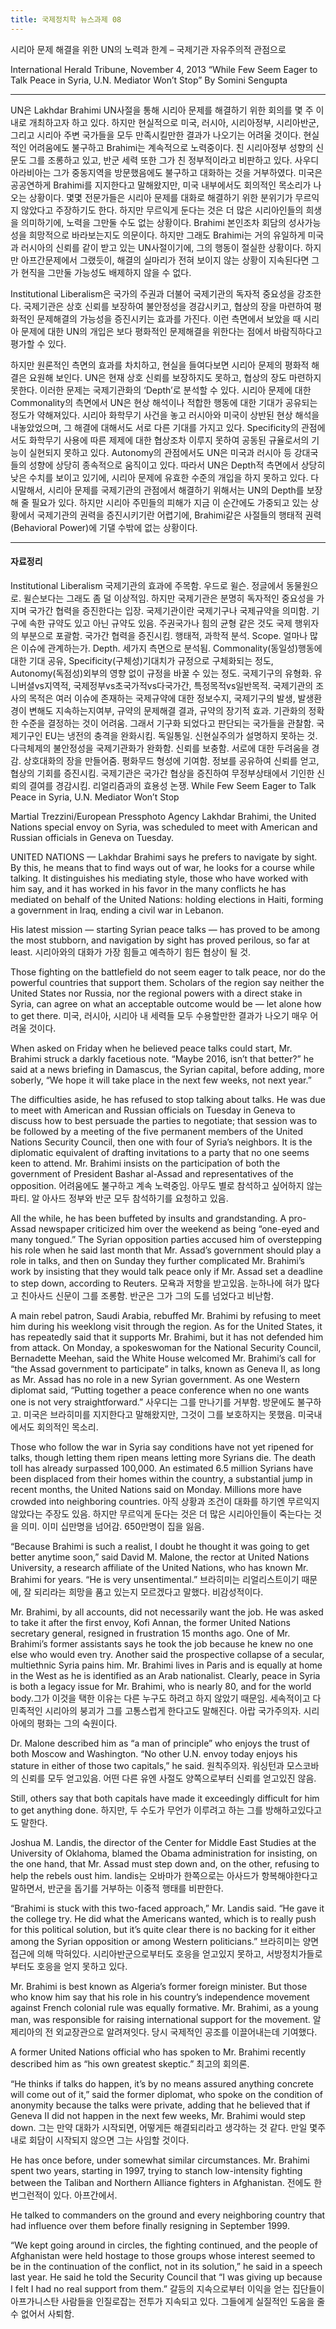```yaml
---
title: 국제정치학 뉴스과제 08
---
```


시리아 문제 해결을 위한 UN의 노력과 한계 – 국제기관 자유주의적 관점으로

International Herald Tribune, November 4, 2013
“While Few Seem Eager to Talk Peace in Syria, U.N. Mediator Won’t Stop” By Somini Sengupta

---

UN은 Lakhdar Brahimi UN사절을 통해 시리아 문제를 해결하기 위한 회의를 몇 주 이내로 개최하고자 하고 있다. 하지만 현실적으로 미국, 러시아, 시리아정부, 시리아반군, 그리고 시리아 주변 국가들을 모두 만족시킬만한 결과가 나오기는 어려울 것이다. 현실적인 어려움에도 불구하고 Brahimi는 계속적으로 노력중이다. 친 시리아정부 성향의 신문도 그를 조롱하고 있고, 반군 세력 또한 그가 친 정부적이라고 비판하고 있다. 사우디아라비아는 그가 중동지역을 방문했음에도 불구하고 대화하는 것을 거부하였다. 미국은 공공연하게 Brahimi를 지지한다고 말해왔지만, 미국 내부에서도 회의적인 목소리가 나오는 상황이다. 몇몇 전문가들은 시리아 문제를 대화로 해결하기 위한 분위기가 무르익지 않았다고 주장하기도 한다. 하지만 무르익게 둔다는 것은 더 많은 시리아인들의 희생을 의미하기에, 노력을 그만둘 수도 없는 상황이다. Brahimi 본인조차 회담의 성사가능성을 희망적으로 바라보는지도 의문이다. 하지만 그래도 Brahimi는 거의 유일하게 미국과 러시아의 신뢰를 같이 받고 있는 UN사절이기에, 그의 행동이 절실한 상황이다. 하지만 아프간문제에서 그랬듯이, 해결의 실마리가 전혀 보이지 않는 상황이 지속된다면 그가 현직을 그만둘 가능성도 배제하지 않을 수 없다.

Institutional Liberalism은 국가의 주권과 더불어 국제기관의 독자적 중요성을 강조한다. 국제기관은 상호 신뢰를 보장하여 불안정성을 경감시키고, 협상의 장을 마련하여 평화적인 문제해결의 가능성을 증진시키는 효과를 가진다. 이런 측면에서 보았을 때 시리아 문제에 대한 UN의 개입은 보다 평화적인 문제해결을 위한다는 점에서 바람직하다고 평가할 수 있다.

하지만 원론적인 측면의 효과를 차치하고, 현실을 들여다보면 시리아 문제의 평화적 해결은 요원해 보인다. UN은 현재 상호 신뢰를 보장하지도 못하고, 협상의 장도 마련하지 못한다. 이러한 문제는 국제기관화의 ‘Depth’로 분석할 수 있다. 시리아 문제에 대한 Commonality의 측면에서 UN은 현상 해석이나 적합한 행동에 대한 기대가 공유되는 정도가 약해져있다. 시리아 화학무기 사건을 놓고 러시아와 미국이 상반된 현상 해석을 내놓았었으며, 그 해결에 대해서도 서로 다른 기대를 가지고 있다. Specificity의 관점에서도 화학무기 사용에 따른 제제에 대한 협상조차 이루지 못하여 공동된 규율로서의 기능이 실현되지 못하고 있다. Autonomy의 관점에서도 UN은 미국과 러시아 등 강대국들의 성향에 상당히 종속적으로 움직이고 있다. 따라서 UN은 Depth적 측면에서 상당히 낮은 수치를 보이고 있기에, 시리아 문제에 유효한 수준의 개입을 하지 못하고 있다. 다시말해서, 시리아 문제를 국제기관의 관점에서 해결하기 위해서는 UN의 Depth를 보장해 줄 필요가 있다. 하지만 시리아 주민들의 피해가 지금 이 순간에도 가중되고 있는 상황에서 국제기관의 권력을 증진시키기란 어렵기에, Brahimi같은 사절들의 행태적 권력(Behavioral Power)에 기댈 수밖에 없는 상황이다.

---

#### 자료정리

Institutional Liberalism
국제기관의 효과에 주목함. 우드로 윌슨. 정글에서 동물원으로. 윌슨보다는 그래도 좀 덜 이상적임. 하지만 국제기관은 분명히 독자적인 중요성을 가지며 국가간 협력을 증진한다는 입장. 국제기관이란 국제기구나 국제규약을 의미함. 기구에 속한 규약도 있고 아닌 규약도 있음. 주권국가나 힘의 균형 같은 것도 국제 행위자의 부분으로 포괄함. 국가간 협력을 증진시킴. 행태적, 과학적 분석. Scope. 얼마나 많은 이슈에 관계하는가. Depth. 세가지 측면으로 분석됨. Commonality(동일성)행동에 대한 기대 공유, Specificity(구체성)기대치가 규정으로 구체화되는 정도, Autonomy(독점성)외부의 영향 없이 규정을 바꿀 수 있는 정도.
국제기구의 유형화. 유니버셜vs지역적, 국제정부vs초국가적vs다국가간, 특정목적vs일반목적.
국제기관의 조사의 목적은 여러 이슈에 존재하는 국제규약에 대한 정보수지, 국제기구의 발생, 발생환경이 변해도 지속하는지여부, 규약의 문제해결 결과, 규약의 장기적 효과.
기관화의 정확한 수준을 결정하는 것이 어려움. 그래서 기구화 되었다고 판단되는 국가들을 관찰함. 국제기구인 EU는 냉전의 충격을 완화시킴. 독일통일. 신현실주의가 설명하지 못하는 것. 다극체제의 불안정성을 국제기관화가 완화함. 신뢰를 보충함. 서로에 대한 두려움을 경감. 상호대화의 장을 만들어줌. 평화무드 형성에 기여함. 정보를 공유하여 신뢰를 얻고, 협상의 기회를 증진시킴. 국제기관은 국가간 협상을 증진하여 무정부상태에서 기인한 신뢰의 결여를 경감시킴. 리얼리즘과의 효용성 논쟁.
While Few Seem Eager to Talk Peace in Syria, U.N. Mediator Won’t Stop

Martial Trezzini/European Pressphoto Agency
Lakhdar Brahimi, the United Nations special envoy on Syria, was scheduled to meet with American and Russian officials in Geneva on Tuesday.

UNITED NATIONS — Lakhdar Brahimi says he prefers to navigate by sight. By this, he means that to find ways out of war, he looks for a course while talking. It distinguishes his mediating style, those who have worked with him say, and it has worked in his favor in the many conflicts he has mediated on behalf of the United Nations: holding elections in Haiti, forming a government in Iraq, ending a civil war in Lebanon.

His latest mission — starting Syrian peace talks — has proved to be among the most stubborn, and navigation by sight has proved perilous, so far at least.
시리아와의 대화가 가장 힘들고 예측하기 힘든 협상이 될 것.

Those fighting on the battlefield do not seem eager to talk peace, nor do the powerful countries that support them. Scholars of the region say neither the United States nor Russia, nor the regional powers with a direct stake in Syria, can agree on what an acceptable outcome would be — let alone how to get there.
미국, 러시아, 시리아 내 세력들 모두 수용할만한 결과가 나오기 매우 어려울 것이다.

When asked on Friday when he believed peace talks could start, Mr. Brahimi struck a darkly facetious note. “Maybe 2016, isn’t that better?” he said at a news briefing in Damascus, the Syrian capital, before adding, more soberly, “We hope it will take place in the next few weeks, not next year.”

The difficulties aside, he has refused to stop talking about talks. He was due to meet with American and Russian officials on Tuesday in Geneva to discuss how to best persuade the parties to negotiate; that session was to be followed by a meeting of the five permanent members of the United Nations Security Council, then one with four of Syria’s neighbors. It is the diplomatic equivalent of drafting invitations to a party that no one seems keen to attend. Mr. Brahimi insists on the participation of both the government of President Bashar al-Assad and representatives of the opposition.
어려움에도 불구하고 계속 노력중임. 아무도 별로 참석하고 싶어하지 않는 파티. 알 아사드 정부와 반군 모두 참석하기를 요청하고 있음.

All the while, he has been buffeted by insults and grandstanding. A pro-Assad newspaper criticized him over the weekend as being “one-eyed and many tongued.” The Syrian opposition parties accused him of overstepping his role when he said last month that Mr. Assad’s government should play a role in talks, and then on Sunday they further complicated Mr. Brahimi’s work by insisting that they would talk peace only if Mr. Assad set a deadline to step down, according to Reuters.
모욕과 저항을 받고있음. 눈하나에 혀가 많다고 친아사드 신문이 그를 조롱함. 반군은 그가 그의 도를 넘었다고 비난함.

A main rebel patron, Saudi Arabia, rebuffed Mr. Brahimi by refusing to meet him during his weeklong visit through the region. As for the United States, it has repeatedly said that it supports Mr. Brahimi, but it has not defended him from attack. On Monday, a spokeswoman for the National Security Council, Bernadette Meehan, said the White House welcomed Mr. Brahimi’s call for “the Assad government to participate” in talks, known as Geneva II, as long as Mr. Assad has no role in a new Syrian government. As one Western diplomat said, “Putting together a peace conference when no one wants one is not very straightforward.”
사우디는 그를 만나기를 거부함. 방문에도 불구하고. 미국은 브라히미를 지지한다고 말해왔지만, 그것이 그를 보호하지는 못했음. 미국내에서도 회의적인 목소리.

Those who follow the war in Syria say conditions have not yet ripened for talks, though letting them ripen means letting more Syrians die. The death toll has already surpassed 100,000. An estimated 6.5 million Syrians have been displaced from their homes within the country, a substantial jump in recent months, the United Nations said on Monday. Millions more have crowded into neighboring countries.
아직 상황과 조건이 대화를 하기엔 무르익지 않았다는 주장도 있음. 하지만 무르익게 둔다는 것은 더 많은 시리아인들이 죽는다는 것을 의미. 이미 십만명을 넘어감. 650만명이 집을 잃음.

“Because Brahimi is such a realist, I doubt he thought it was going to get better anytime soon,” said David M. Malone, the rector at United Nations University, a research affiliate of the United Nations, who has known Mr. Brahimi for years. “He is very unsentimental.”
브라히미는 리얼리스트이기 때문에, 잘 되리라는 희망을 품고 있는지 모르겠다고 말했다. 비감성적이다.

Mr. Brahimi, by all accounts, did not necessarily want the job. He was asked to take it after the first envoy, Kofi Annan, the former United Nations secretary general, resigned in frustration 15 months ago. One of Mr. Brahimi’s former assistants says he took the job because he knew no one else who would even try. Another said the prospective collapse of a secular, multiethnic Syria pains him. Mr. Brahimi lives in Paris and is equally at home in the West as he is identified as an Arab nationalist. Clearly, peace in Syria is both a legacy issue for Mr. Brahimi, who is nearly 80, and for the world body.그가 이것을 택한 이유는 다른 누구도 하려고 하지 않았기 때문임. 세속적이고 다민족적인 시리아의 붕괴가 그를 고통스럽게 한다고도 말해진다. 아랍 국가주의자. 시리아에의 평화는 그의 숙원이다.

Dr. Malone described him as “a man of principle” who enjoys the trust of both Moscow and Washington. “No other U.N. envoy today enjoys his stature in either of those two capitals,” he said.
원칙주의자. 워싱턴과 모스코바의 신뢰를 모두 얻고있음. 어떤 다른 유엔 사절도 양쪽으로부터 신뢰를 얻고있진 않음.

Still, others say that both capitals have made it exceedingly difficult for him to get anything done.
하지만, 두 수도가 무언가 이루려고 하는 그를 방해하고있다고도 말한다.

Joshua M. Landis, the director of the Center for Middle East Studies at the University of Oklahoma, blamed the Obama administration for insisting, on the one hand, that Mr. Assad must step down and, on the other, refusing to help the rebels oust him.
landis는 오바마가 한쪽으로는 아사드가 항복해야한다고 말하면서, 반군을 돕기를 거부하는 이중적 행태를 비판한다.

“Brahimi is stuck with this two-faced approach,” Mr. Landis said. “He gave it the college try. He did what the Americans wanted, which is to really push for this political solution, but it’s quite clear there is no backing for it either among the Syrian opposition or among Western politicians.”
브라히미는 양면 접근에 의해 막혀있다. 시리아반군으로부터도 호응을 얻고있지 못하고, 서방정치가들로부터도 호응을 얻지 못하고 있다.

Mr. Brahimi is best known as Algeria’s former foreign minister. But those who know him say that his role in his country’s independence movement against French colonial rule was equally formative. Mr. Brahimi, as a young man, was responsible for raising international support for the movement.
알제리아의 전 외교장관으로 알려져잇다. 당시 국제적인 공조를 이끌어내는데 기여했다.

A former United Nations official who has spoken to Mr. Brahimi recently described him as “his own greatest skeptic.”
최고의 회의론.

“He thinks if talks do happen, it’s by no means assured anything concrete will come out of it,” said the former diplomat, who spoke on the condition of anonymity because the talks were private, adding that he believed that if Geneva II did not happen in the next few weeks, Mr. Brahimi would step down.
그는 만약 대화가 시작되면, 어떻게든 해결되리라고 생각하는 것 같다. 만일 몇주내로 회담이 시작되지 않으면 그는 사임할 것이다.

He has once before, under somewhat similar circumstances. Mr. Brahimi spent two years, starting in 1997, trying to stanch low-intensity fighting between the Taliban and Northern Alliance fighters in Afghanistan.
전에도 한번그런적이 있다. 아프간에서.

He talked to commanders on the ground and every neighboring country that had influence over them before finally resigning in September 1999.

“We kept going around in circles, the fighting continued, and the people of Afghanistan were held hostage to those groups whose interest seemed to be in the continuation of the conflict, not in its solution,” he said in a speech last year. He said he told the Security Council that “I was giving up because I felt I had no real support from them.”
갈등의 지속으로부터 이익을 얻는 집단들이 아프가니스탄 사람들을 인질로잡는 전투가 지속되고 있다. 그들에게 실질적인 도움을 줄 수 없어서 사퇴함.
